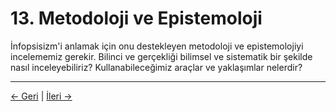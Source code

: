 # 13. Metodoloji ve Epistemoloji

İnfopsisizm'i anlamak için onu destekleyen metodoloji ve epistemolojiyi incelememiz gerekir. Bilinci ve gerçekliği bilimsel ve sistematik bir şekilde nasıl inceleyebiliriz? Kullanabileceğimiz araçlar ve yaklaşımlar nelerdir?

---
<div class="navigation-links">
<a href="12_Eleştiriler_ve_Karşı_Argümanlar.md" class="nav-link prev-link">← Geri</a> | <a href="14_Etik_Derinlemesine_İnceleme.md" class="nav-link next-link">İleri →</a>
</div>
